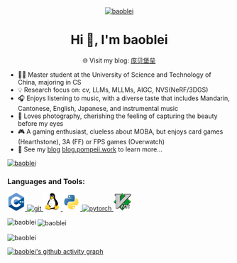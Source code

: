 <div align="center">
  <a href="https://count.getloli.com/get/@:baoblei?theme=rule4">
    <img src="https://count.getloli.com/get/@:baoblei?theme=rule4" alt="baoblei">
  </a>
</div>

<h1 align="center">Hi 👋, I'm baoblei</h1>
<p align="center">
  🌐 Visit my blog: <a href="https://baoblei.github.io/" target="_blank" rel="noopener noreferrer">庞贝堡垒</a>
</p>

- 👨‍💻 Master student at the University of Science and Technology of China, majoring in CS
- 💡 Research focus on: cv, LLMs, MLLMs, AIGC, NVS(NeRF/3DGS)
- 🎧 Enjoys listening to music, with a diverse taste that includes Mandarin, Cantonese, English, Japanese, and instrumental music
- 📸 Loves photography, cherishing the feeling of capturing the beauty before my eyes
- 🎮 A gaming enthusiast, clueless about MOBA, but enjoys card games (Hearthstone), 3A (FF) or FPS games (Overwatch)
- 👀 See my [blog](https://baoblei.github.io/) [blog.pompeii.work](blog.pompeii.work) to learn more...


<p align="left"> <a href="https://github.com/ryo-ma/github-profile-trophy"><img src="https://github-profile-trophy.vercel.app/?username=baoblei" alt="baoblei" /></a> </p>


<h3 align="left">Languages and Tools:</h3>
<p align="left">
  <!-- C++ -->
  <a href="https://www.w3schools.com/cpp/" target="_blank" rel="noreferrer">
    <img src="https://raw.githubusercontent.com/devicons/devicon/master/icons/cplusplus/cplusplus-original.svg" alt="cplusplus" width="40" height="40"/>
  </a>
  <!-- Git -->
  <a href="https://git-scm.com/" target="_blank" rel="noreferrer">
    <img src="https://www.vectorlogo.zone/logos/git-scm/git-scm-icon.svg" alt="git" width="40" height="40"/>
  </a>
  <!-- Linux -->
  <a href="https://www.linux.org/" target="_blank" rel="noreferrer">
    <img src="https://raw.githubusercontent.com/devicons/devicon/master/icons/linux/linux-original.svg" alt="linux" width="40" height="40"/>
  </a>
  <!-- Python -->
  <a href="https://www.python.org" target="_blank" rel="noreferrer">
    <img src="https://raw.githubusercontent.com/devicons/devicon/master/icons/python/python-original.svg" alt="python" width="40" height="40"/>
  </a>
  <!-- PyTorch -->
  <a href="https://pytorch.org/" target="_blank" rel="noreferrer">
    <img src="https://www.vectorlogo.zone/logos/pytorch/pytorch-icon.svg" alt="pytorch" width="40" height="40"/>
  </a>
  <!-- Vim -->
  <a href="https://www.vim.org/" target="_blank" rel="noreferrer">
    <img src="https://raw.githubusercontent.com/devicons/devicon/master/icons/vim/vim-original.svg" alt="vim" width="40" height="40"/>
  </a>
</p>


<p><img align="left" src="https://github-readme-stats.vercel.app/api/top-langs?username=baoblei&show_icons=true&locale=en&layout=compact" alt="baoblei" /></p>

<p>&nbsp;<img align="center" src="https://github-readme-stats.vercel.app/api?username=baoblei&show_icons=true&locale=en" alt="baoblei" /></p>

<p><img align="center" src="https://github-readme-streak-stats.herokuapp.com/?user=baoblei&" alt="baoblei" /></p>

[![baoblei's github activity graph](https://github-readme-activity-graph.vercel.app/graph?username=baoblei&theme=dracula)](https://github.com/ashutosh00710/github-readme-activity-graph)


